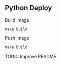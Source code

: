 Python Deploy
---

Build image
    
    make build

Push image
    
    make build

TODO: Improve README